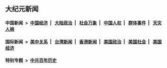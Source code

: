 ## 大纪元新闻

#### 中国新闻 &nbsp;>&nbsp; [中国经济](indexes/ncid283/README.md?04190045) &nbsp;| &nbsp; [大陆政治](indexes/ncid277/README.md?04190045) &nbsp;| &nbsp; [社会万象](indexes/ncid282/README.md?04190045) &nbsp;| &nbsp; [中国人权](indexes/ncid278/README.md?04190045) &nbsp;| &nbsp; [群体事件](indexes/ncid279/README.md?04190045) &nbsp;| &nbsp; [天灾人祸](indexes/ncid280/README.md?04190045)

#### 国际新闻 &nbsp;>&nbsp; [美中关系](indexes/nf1412576/README.md?04190045) &nbsp;| &nbsp; [台湾新闻](indexes/ncid1349361/README.md?04190045) &nbsp;| &nbsp; [香港新闻](indexes/ncid1349362/README.md?04190045) &nbsp;| &nbsp; [美国政治](indexes/ncid1078159/README.md?04190045) &nbsp;| &nbsp; [美国社会](indexes/ncid1078160/README.md?04190045) &nbsp;| &nbsp; [美国经济](indexes/ncid1078158/README.md?04190045)

#### 特别专题 &nbsp;>&nbsp; [中共百年历史](https://github.com/epoch-news/epoch-special/blob/master/README.md?04190045)  
